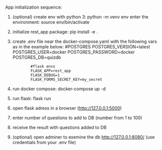 App initialization sequence:

1.  (optional) create env with python 3: python -m venv env
                enter the environment: source env/bin/activate
2.  initialize rest_app package: pip install -e .
3.  create .env file near the docker-compose.yaml with the following vars as in the example below:
                #POSTGRES
                POSTGRES_VERSION=latest
                POSTGRES_USER=docker
                POSTGRES_PASSWORD=docker
                POSTGRES_DB=quizdb

                #flask envs
                FLASK_APP=rest_app
                FLASK_DEBUG=1
                FLASK_FORMS_SECRET_KEY=my_secret
4.  run docker compose: docker-compose up -d
5.  run flask: flask run
6.  open flask adress in a browser (http://127.0.0.1:5000)
7.  enter number of questions to add to DB (number from 1 to 100)
8.  receive the result with questions added to DB 
9.  (optional) open adminer to exemine the db http://127.0.0.1:8080/ (use credentials from your .env file)